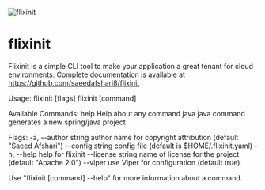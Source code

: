 ![flixinit](flixinit.png)
# flixinit

Flixinit is a simple CLI tool to make your application a great tenant for cloud environments.
Complete documentation is available at https://github.com/saeedafshari8/flixinit

Usage:
  flixinit [flags]
  flixinit [command]

Available Commands:
  help        Help about any command
  java        java command generates a new spring/java project

Flags:
  -a, --author string    author name for copyright attribution (default "Saeed Afshari")
      --config string    config file (default is $HOME/.flixinit.yaml)
  -h, --help             help for flixinit
      --license string   name of license for the project (default "Apache 2.0")
      --viper            use Viper for configuration (default true)

Use "flixinit [command] --help" for more information about a command.  
